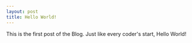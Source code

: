```yaml
---
layout: post
title: Hello World!
---
```


This is the first post of the Blog.
Just like every coder's start, Hello World!